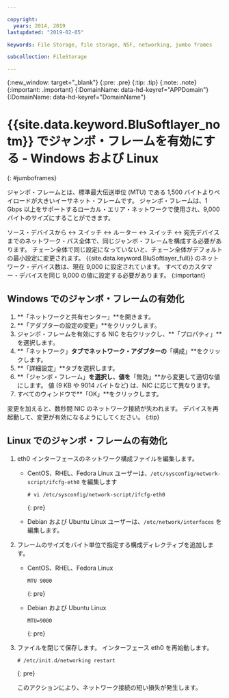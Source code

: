 ```yaml
---

copyright:
  years: 2014, 2019
lastupdated: "2019-02-05"

keywords: File Storage, file storage, NSF, networking, jumbo frames

subcollection: FileStorage

---
```

{:new_window: target="_blank"}
{:pre: .pre}
{:tip: .tip}
{:note: .note}
{:important: .important}
{:DomainName: data-hd-keyref="APPDomain"}
{:DomainName: data-hd-keyref="DomainName"}


# {{site.data.keyword.BluSoftlayer_notm}} でジャンボ・フレームを有効にする - Windows および Linux
{: #jumboframes}

ジャンボ・フレームとは、標準最大伝送単位 (MTU) である 1,500 バイトよりペイロードが大きいイーサネット・フレームです。 ジャンボ・フレームは、1 Gbps 以上をサポートするローカル・エリア・ネットワークで使用され、9,000 バイトのサイズにすることができます。

ソース・デバイスから <-> スイッチ <-> ルーター <-> スイッチ <-> 宛先デバイスまでのネットワーク・パス全体で、同じジャンボ・フレームを構成する必要があります。 チェーン全体で同じ設定になっていないと、チェーン全体がデフォルトの最小設定に変更されます。 {{site.data.keyword.BluSoftlayer_full}} のネットワーク・デバイス数は、現在 9,000 に設定されています。 すべてのカスタマー・デバイスを同じ 9,000 の値に設定する必要があります。
{:important}

## Windows でのジャンボ・フレームの有効化

1. **「ネットワークと共有センター」**を開きます。
2. **「アダプターの設定の変更」**をクリックします。
3. ジャンボ・フレームを有効にする NIC を右クリックし、**「プロパティ」**を選択します。
4. **「ネットワーク」**タブでネットワーク・アダプターの**「構成」**をクリックします。
5. **「詳細設定」**タブを選択します。
6. **「ジャンボ・フレーム」**を選択し、値を**「無効」**から変更して適切な値にします。 値 (9 KB や 9014 バイトなど) は、NIC に応じて異なります。
7. すべてのウィンドウで**「OK」**をクリックします。

変更を加えると、数秒間 NIC のネットワーク接続が失われます。 デバイスを再起動して、変更が有効になるようにしてください。
{:tip}


## Linux でのジャンボ・フレームの有効化

1. eth0 インターフェースのネットワーク構成ファイルを編集します。
   - CentOS、RHEL、Fedora Linux ユーザーは、`/etc/sysconfig/network-script/ifcfg-eth0` を編集します
     ```
     # vi /etc/sysconfig/network-script/ifcfg-eth0
     ```
     {: pre}

   - Debian および Ubuntu Linux ユーザーは、`/etc/network/interfaces` を編集します。

2. フレームのサイズをバイト単位で指定する構成ディレクティブを追加します。
   - CentOS、RHEL、Fedora Linux
     ```
     MTU 9000
     ```
     {: pre}

   - Debian および Ubuntu Linux
     ```
     MTU=9000
     ```
     {: pre}

3. ファイルを閉じて保存します。 インターフェース eth0 を再始動します。
   ```
   # /etc/init.d/networking restart
   ```
   {: pre}

   このアクションにより、ネットワーク接続の短い損失が発生します。
